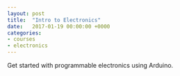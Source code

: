 ```yaml
---
layout: post
title:  "Intro to Electronics"
date:   2017-01-19 00:00:00 +0000
categories:
- courses
- electronics
---
```


Get started with programmable electronics using Arduino.
